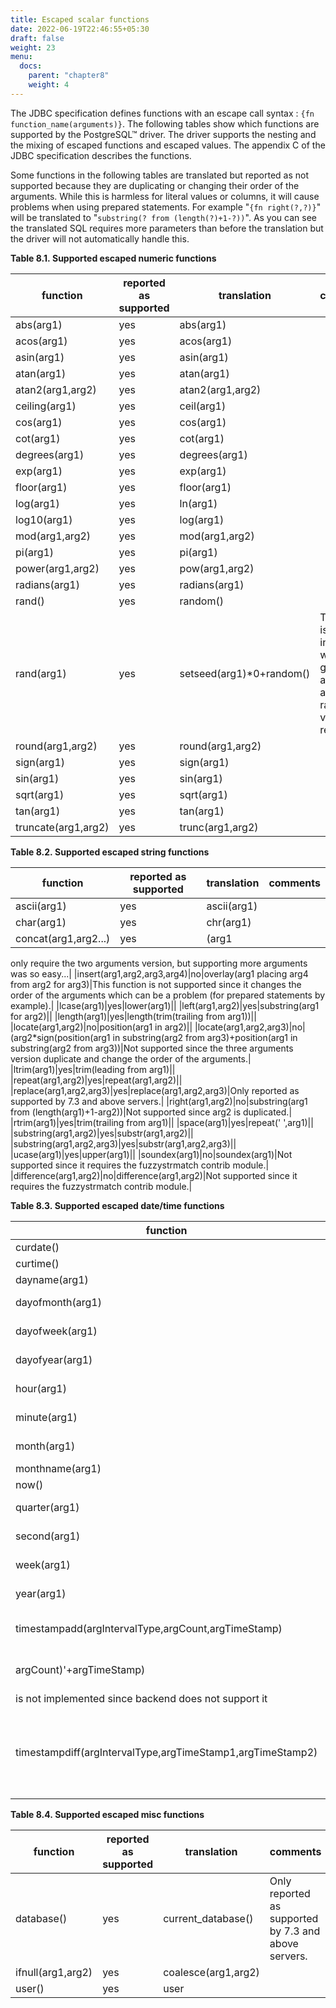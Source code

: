 ```yaml
---
title: Escaped scalar functions
date: 2022-06-19T22:46:55+05:30
draft: false
weight: 23
menu:
  docs:
    parent: "chapter8"
    weight: 4
---
```


The JDBC specification defines functions with an escape call syntax : `{fn function_name(arguments)}`.
The following tables show which functions are supported by the PostgreSQL™ driver.
The driver supports the nesting and the mixing of escaped functions and escaped
values. The appendix C of the JDBC specification describes the functions.

Some functions in the following tables are translated but reported as not supported
because they are duplicating or changing their order of the arguments. While this
is harmless for literal values or columns, it will cause problems when using
prepared statements. For example "`{fn right(?,?)}`" will be translated to "`substring(? from (length(?)+1-?))`".
As you can see the translated SQL requires more parameters than before the
translation but the driver will not automatically handle this.

**Table 8.1. Supported escaped numeric functions**

|function|reported as supported|translation|comments|
|---|---|---|---|
|abs(arg1)|yes|abs(arg1)||
|acos(arg1)|yes|acos(arg1)||
|asin(arg1)|yes|asin(arg1)||
|atan(arg1)|yes|atan(arg1)||
|atan2(arg1,arg2)|yes|atan2(arg1,arg2)||
|ceiling(arg1)|yes|ceil(arg1)||
|cos(arg1)|yes|cos(arg1)||
|cot(arg1)|yes|cot(arg1)||
|degrees(arg1)|yes|degrees(arg1)||
|exp(arg1)|yes|exp(arg1)||
|floor(arg1)|yes|floor(arg1)||
|log(arg1)|yes|ln(arg1)||
|log10(arg1)|yes|log(arg1)||
|mod(arg1,arg2)|yes|mod(arg1,arg2)||
|pi(arg1)|yes|pi(arg1)||
|power(arg1,arg2)|yes|pow(arg1,arg2)||
|radians(arg1)|yes|radians(arg1)||
|rand()|yes|random()||
|rand(arg1)|yes|setseed(arg1)*0+random()|The seed is initialized with the given argument and a new random value is returned.|
|round(arg1,arg2)|yes|round(arg1,arg2)||
|sign(arg1)|yes|sign(arg1)||
|sin(arg1)|yes|sin(arg1)||
|sqrt(arg1)|yes|sqrt(arg1)||
|tan(arg1)|yes|tan(arg1)||
|truncate(arg1,arg2)|yes|trunc(arg1,arg2)||

**Table 8.2. Supported escaped string functions**

|function|reported as supported|translation|comments|
|---|---|---|---|
|ascii(arg1)|yes|ascii(arg1)||
|char(arg1)|yes|chr(arg1)||
|concat(arg1,arg2...)|yes|(arg1||arg2...)|The JDBC specification
only require the two arguments version, but supporting more arguments
was so easy...|
|insert(arg1,arg2,arg3,arg4)|no|overlay(arg1 placing arg4 from arg2 for arg3)|This function is not supported since it changes the order of the arguments which can be a problem (for prepared
statements by example).|
|lcase(arg1)|yes|lower(arg1)||
|left(arg1,arg2)|yes|substring(arg1 for arg2)||
|length(arg1)|yes|length(trim(trailing from arg1))||
|locate(arg1,arg2)|no|position(arg1 in arg2)||
|locate(arg1,arg2,arg3)|no|(arg2*sign(position(arg1 in substring(arg2 from arg3)+position(arg1 in substring(arg2 from arg3))|Not supported since the three arguments version duplicate and change the order of the arguments.|
|ltrim(arg1)|yes|trim(leading from arg1)||
|repeat(arg1,arg2)|yes|repeat(arg1,arg2)||
|replace(arg1,arg2,arg3)|yes|replace(arg1,arg2,arg3)|Only reported as supported by 7.3 and above servers.|
|right(arg1,arg2)|no|substring(arg1 from (length(arg1)+1-arg2))|Not supported since arg2 is duplicated.|
|rtrim(arg1)|yes|trim(trailing from arg1)||
|space(arg1)|yes|repeat(' ',arg1)||
|substring(arg1,arg2)|yes|substr(arg1,arg2)||
|substring(arg1,arg2,arg3)|yes|substr(arg1,arg2,arg3)||
|ucase(arg1)|yes|upper(arg1)||
|soundex(arg1)|no|soundex(arg1)|Not supported since it requires the fuzzystrmatch contrib module.|
|difference(arg1,arg2)|no|difference(arg1,arg2)|Not supported since it requires the fuzzystrmatch contrib module.|

**Table 8.3. Supported escaped date/time functions**

|function|reported as supported|translation|comments|
|---|---|---|---|
|curdate()|yes|current_date||
|curtime()|yes|current_time||
|dayname(arg1)|yes|to_char(arg1,'Day')||
|dayofmonth(arg1)|yes|extract(day from arg1)||
|dayofweek(arg1)|yes|extract(dow from arg1)+1|We must add 1 to be in the expected 1-7 range.|
|dayofyear(arg1)|yes|extract(doy from arg1)||
|hour(arg1)|yes|extract(hour from arg1)||
|minute(arg1)|yes|extract(minute from arg1)||
|month(arg1)|yes|extract(month from arg1)||
|monthname(arg1)|yes|to_char(arg1,'Month')||
|now()|yes|now()||
|quarter(arg1)|yes|extract(quarter from arg1)||
|second(arg1)|yes|extract(second from arg1)||
|week(arg1)|yes|extract(week from arg1)||
|year(arg1)|yes|extract(year from arg1)||
|timestampadd(argIntervalType,argCount,argTimeStamp)|yes|('(interval according to argIntervalType and
argCount)'+argTimeStamp)|an argIntervalType value of SQL_TSI_FRAC_SECOND
is not implemented since backend does not support it|
|timestampdiff(argIntervalType,argTimeStamp1,argTimeStamp2)|not|extract((interval according to argIntervalType) from argTimeStamp2-argTimeStamp1 )|only an argIntervalType value of SQL_TSI_FRAC_SECOND, SQL_TSI_FRAC_MINUTE, SQL_TSI_FRAC_HOUR or SQL_TSI_FRAC_DAY is supported|


**Table 8.4. Supported escaped misc functions**

|function|reported as supported|translation|comments|
|---|---|---|---|
|database()|yes|current_database()|Only reported as supported by 7.3 and above servers.|
|ifnull(arg1,arg2)|yes|coalesce(arg1,arg2)||
|user()|yes|user||